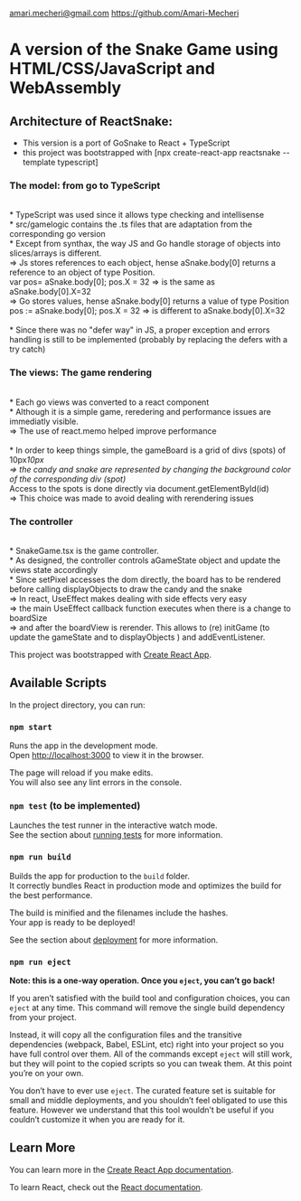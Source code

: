 amari.mecheri@gmail.com
https://github.com/Amari-Mecheri
# A version of the Snake Game using HTML/CSS/JavaScript and WebAssembly

## Architecture of ReactSnake:
- This version is a port of GoSnake to React + TypeScript
- this project was bootstrapped with [npx create-react-app reactsnake --template typescript]

### The model: from go to TypeScript
<br>* TypeScript was used since it allows type checking and intellisense
<br>* src/gamelogic contains the .ts files that are adaptation from the corresponding go version
<br>* Except from synthax, the way JS and Go handle storage of objects into slices/arrays is different.
<br>    => Js stores references to each object, hense aSnake.body[0] returns a reference to an object of type Position.
<br>       var pos= aSnake.body[0]; pos.X = 32 => is the same as aSnake.body[0].X=32
<br>    => Go stores values,  hense aSnake.body[0] returns a value of type Position
<br>       pos := aSnake.body[0]; pos.X = 32 => is different to aSnake.body[0].X=32
<br>
<br>* Since there was no "defer way" in JS, a proper exception and errors handling is still to be implemented (probably by replacing the defers with a try catch)
<br>

### The views: The game rendering
<br>* Each go views was converted to a react component
<br>* Although it is a simple game, reredering and performance issues are immediatly visible.
<br>    => The use of react.memo helped improve performance
<br>
<br>* In order to keep things simple, the gameBoard is a grid of divs (spots) of 10px*10px
<br>    => the candy and snake are represented by changing the background color of the corresponding div (spot)
<br>* Access to the spots is done directly via document.getElementById(id)
<br>    => This choice was made to avoid dealing with rerendering issues

### The controller
<br>* SnakeGame.tsx is the game controller.
<br>* As designed, the controller controls aGameState object and update the views state accordingly
<br>* Since setPixel accesses the dom directly, the board has to be rendered before calling displayObjects to draw the candy and the snake 
<br>    => In react, UseEffect makes dealing with side effects very easy
<br>    => the main UseEffect callback function executes when there is a change to boardSize
<br>    => and after the boardView is rerender. This allows to (re) initGame (to update the gameState and to displayObjects ) and addEventListener.

This project was bootstrapped with [Create React App](https://github.com/facebook/create-react-app).

## Available Scripts

In the project directory, you can run:

### `npm start`

Runs the app in the development mode.\
Open [http://localhost:3000](http://localhost:3000) to view it in the browser.

The page will reload if you make edits.\
You will also see any lint errors in the console.

### `npm test` (to be implemented)

Launches the test runner in the interactive watch mode.\
See the section about [running tests](https://facebook.github.io/create-react-app/docs/running-tests) for more information.

### `npm run build`

Builds the app for production to the `build` folder.\
It correctly bundles React in production mode and optimizes the build for the best performance.

The build is minified and the filenames include the hashes.\
Your app is ready to be deployed!

See the section about [deployment](https://facebook.github.io/create-react-app/docs/deployment) for more information.

### `npm run eject`

**Note: this is a one-way operation. Once you `eject`, you can’t go back!**

If you aren’t satisfied with the build tool and configuration choices, you can `eject` at any time. This command will remove the single build dependency from your project.

Instead, it will copy all the configuration files and the transitive dependencies (webpack, Babel, ESLint, etc) right into your project so you have full control over them. All of the commands except `eject` will still work, but they will point to the copied scripts so you can tweak them. At this point you’re on your own.

You don’t have to ever use `eject`. The curated feature set is suitable for small and middle deployments, and you shouldn’t feel obligated to use this feature. However we understand that this tool wouldn’t be useful if you couldn’t customize it when you are ready for it.

## Learn More

You can learn more in the [Create React App documentation](https://facebook.github.io/create-react-app/docs/getting-started).

To learn React, check out the [React documentation](https://reactjs.org/).
